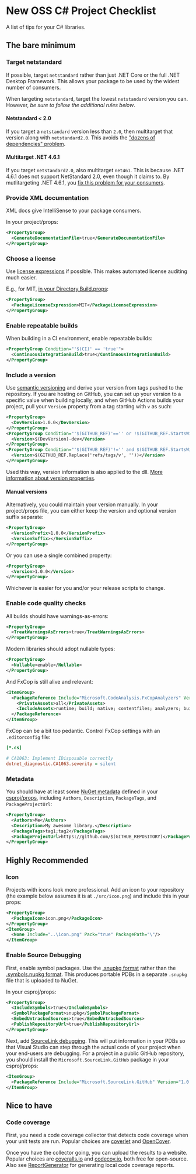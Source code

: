 # New OSS C# Project Checklist

A list of tips for your C# libraries.

## The bare minimum

### Target netstandard

If possible, target `netstandard` rather than just .NET Core or the full .NET Desktop Framework. This allows your package to be used by the widest number of consumers.

When targeting `netstandard`, target the lowest `netstandard` version you can. However, _be sure to follow the additional rules below_.

#### Netstandard < 2.0

If you target a `netstandard` version less than `2.0`, then multitarget that version along with `netstandard2.0`. This avoids the ["dozens of dependencies" problem](https://docs.microsoft.com/en-us/dotnet/standard/net-standard#which-net-standard-version-to-target).

#### Multitarget .NET 4.6.1

If you target `netstandard2.0`, also multitarget `net461`. This is because .NET 4.6.1 does not support NetStandard 2.0, even though it claims to. By mutlitargeting .NET 4.6.1, you [fix this problem for your consumers](https://docs.microsoft.com/en-us/dotnet/standard/library-guidance/cross-platform-targeting#multi-targeting).

### Provide XML documentation

XML docs give IntelliSense to your package consumers.

In your project/props:

```xml
<PropertyGroup>
  <GenerateDocumentationFile>true</GenerateDocumentationFile>
</PropertyGroup>
```

### Choose a license

Use [license expressions](https://docs.microsoft.com/en-us/nuget/reference/nuspec#license) if possible. This makes automated license auditing much easier.

E.g., for MIT, [in your Directory.Build.props](https://docs.microsoft.com/en-us/nuget/reference/msbuild-targets#pack-target):

```xml
<PropertyGroup>
  <PackageLicenseExpression>MIT</PackageLicenseExpression>
</PropertyGroup>
```

### Enable repeatable builds

When building in a CI environment, enable repeatable builds:

```xml
<PropertyGroup Condition="'$(CI)' == 'true'">
  <ContinuousIntegrationBuild>true</ContinuousIntegrationBuild>
</PropertyGroup>
```

### Include a version

Use [semantic versioning](https://semver.org/) and derive your version from tags pushed to the repository. If you are hosting on GitHub, you can set up your version to a specific value when building locally, and when GitHub Actions builds your project, pull your `Version` property from a tag starting with `v` as such:

```xml
<PropertyGroup>
  <DevVersion>1.0.0</DevVersion>
</PropertyGroup>
<PropertyGroup Condition="'$(GITHUB_REF)'=='' or !$(GITHUB_REF.StartsWith('refs/tags/v'))">
  <Version>$(DevVersion)-dev</Version>
</PropertyGroup>
<PropertyGroup Condition="'$(GITHUB_REF)'!='' and $(GITHUB_REF.StartsWith('refs/tags/v'))">
  <Version>$(GITHUB_REF.Replace('refs/tags/v', ''))</Version>
</PropertyGroup>
```

Used this way, version information is also applied to the dll. [More information about version properties](https://stackoverflow.com/a/42183301/263693).

#### Manual versions

Alternatively, you could maintain your version manually. In your project/props file, you can either keep the version and optional version suffix separate:

```xml
<PropertyGroup>
  <VersionPrefix>1.0.0</VersionPrefix>
  <VersionSuffix></VersionSuffix>
</PropertyGroup>
```

Or you can use a single combined property:

```xml
<PropertyGroup>
  <Version>1.0.0</Version>
</PropertyGroup>
```

Whichever is easier for you and/or your release scripts to change.

### Enable code quality checks

All builds should have warnings-as-errors:

```xml
<PropertyGroup>
  <TreatWarningsAsErrors>true</TreatWarningsAsErrors>
</PropertyGroup>
```

Modern libraries should adopt nullable types:

```xml
<PropertyGroup>
  <Nullable>enable</Nullable>
</PropertyGroup>
```

And FxCop is still alive and relevant:

```xml
<ItemGroup>
  <PackageReference Include="Microsoft.CodeAnalysis.FxCopAnalyzers" Version="3.0.0">
    <PrivateAssets>all</PrivateAssets>
    <IncludeAssets>runtime; build; native; contentfiles; analyzers; buildtransitive</IncludeAssets>
  </PackageReference>
</ItemGroup>
```

FxCop can be a bit too pedantic. Control FxCop settings with an `.editorconfig` file:

```ini
[*.cs]

# CA1063: Implement IDisposable correctly
dotnet_diagnostic.CA1063.severity = silent
```

### Metadata

You should have at least some [NuGet metadata](https://docs.microsoft.com/en-us/dotnet/core/tools/csproj#nuget-metadata-properties) defined in your [csproj/props](https://docs.microsoft.com/en-us/nuget/reference/msbuild-targets#pack-target), including `Authors`, `Description`, `PackageTags`, and `PackageProjectUrl`:

```xml
<PropertyGroup>
  <Authors>Me</Authors>
  <Description>My awesome library.</Description>
  <PackageTags>tag1;tag2</PackageTags>
  <PackageProjectUrl>https://github.com/$(GITHUB_REPOSITORY)</PackageProjectUrl>
</PropertyGroup>
```

## Highly Recommended

### Icon

Projects with icons look more professional. Add an icon to your repository (the example below assumes it is at `./src/icon.png`) and include this in your props:

```xml
<PropertyGroup>
  <PackageIcon>icon.png</PackageIcon>
</PropertyGroup>
<ItemGroup>
  <None Include="..\icon.png" Pack="true" PackagePath="\"/>
</ItemGroup>
```

### Enable Source Debugging

First, enable symbol packages. Use the [.snupkg format](https://docs.microsoft.com/en-us/nuget/create-packages/symbol-packages-snupkg) rather than the [.symbols.nupkg format](https://docs.microsoft.com/en-us/nuget/create-packages/symbol-packages). This produces portable PDBs in a separate `.snupkg` file that is uploaded to NuGet.

In your csproj/props:

```xml
<PropertyGroup>
  <IncludeSymbols>true</IncludeSymbols>
  <SymbolPackageFormat>snupkg</SymbolPackageFormat>
  <EmbedUntrackedSources>true</EmbedUntrackedSources>
  <PublishRepositoryUrl>true</PublishRepositoryUrl>
</PropertyGroup>
```

Next, add [SourceLink debugging](https://github.com/dotnet/sourcelink). This will put information in your PDBs so that Visual Studio can step through the actual code of your project when your end-users are debugging. For a project in a public GitHub repository, you should install the `Microsoft.SourceLink.GitHub` package in your csproj/props:

```xml
<ItemGroup>
  <PackageReference Include="Microsoft.SourceLink.GitHub" Version="1.0.0" PrivateAssets="All"/>
</ItemGroup>
```

## Nice to have

### Code coverage

First, you need a code coverage collector that detects code coverage when your unit tests are run. Popular choices are [coverlet](https://github.com/tonerdo/coverlet) and [OpenCover](https://github.com/OpenCover/opencover).

Once you have the collector going, you can upload the results to a website. Popular choices are [coveralls.io](https://coveralls.io/) and [codecov.io](https://codecov.io/), both free for open-source. Also see [ReportGenerator](https://github.com/danielpalme/ReportGenerator) for generating local code coverage reports.
